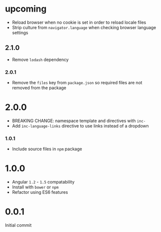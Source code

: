 # upcoming

* Reload browser when no cookie is set in order to reload locale files
* Strip culture from `navigator.language` when checking browser language settings

## 2.1.0

* Remove `lodash` dependency

### 2.0.1

* Remove the `files` key from `package.json` so required files are not removed from the package

# 2.0.0

* BREAKING CHANGE: namespace template and directives with `inc-`
* Add `inc-language-links` directive to use links instead of a dropdown

### 1.0.1

* Include source files in `npm` package

# 1.0.0

* Angular `1.2` - `1.5` compatability
* Install with `bower` or `npm`
* Refactor using ES6 features

# 0.0.1

Initial commit
